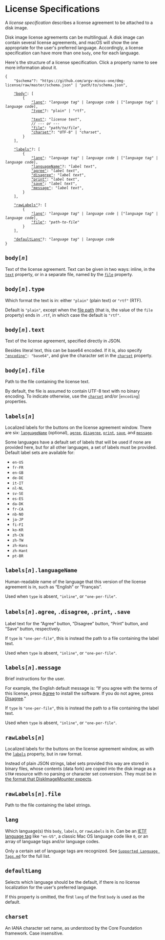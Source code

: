 # License Specifications

A <dfn>license specification</dfn> describes a license agreement to be attached to a disk image.

Disk image license agreements can be multilingual. A disk image can contain several license agreements, and macOS will show the one appropriate for the user's preferred language. Accordingly, a license specification can have more than one `body`, one for each language.

Here's the structure of a license specification. Click a property name to see more information about it.

<pre><code>{
	"$schema"?: "https://github.com/argv-minus-one/dmg-license/raw/master/schema.json" | "<var>path/to/</var>schema.json",

	<a href="#bodyn">"body"</a>: [
		{
			<a href="#lang">"lang"</a>: "<var>language tag</var>" | <var>language code</var> | ["<var>language tag</var>" | <var>language code</var>],
			<a href="#bodyntype">"type"</a>?: "plain" | "rtf",

			<a href="#bodyntext">"text"</a>: "<var>license text</var>",
			<i>// --- or ---</i>
			<a href="#bodynfile">"file"</a>: "<var>path/to/file</var>",
			<a href="#charset">"charset"</a>?: "UTF-8" | "<var>charset</var>",
		}
	],

	<a href="#labelsn">"labels"</a>?: [
		{
			<a href="#lang">"lang"</a>: "<var>language tag</var>" | <var>language code</var> | ["<var>language tag</var>" | <var>language code</var>],
			<a href="#labelsnlanguagename">"languageName"</a>?: "<var>label text</var>",
			<a href="#labelsnagree-disagree-print-save">"agree"</a>: "<var>label text</var>",
			<a href="#labelsnagree-disagree-print-save">"disagree"</a>: "<var>label text</var>",
			<a href="#labelsnagree-disagree-print-save">"print"</a>: "<var>label text</var>",
			<a href="#labelsnagree-disagree-print-save">"save"</a>: "<var>label text</var>",
			<a href="#labelsnmessage">"message"</a>: "<var>label text</var>",
		}
	],

	<a href="#rawlabelsn">"rawLabels"</a>?: [
		{
			<a href="#lang">"lang"</a>: "<var>language tag</var>" | <var>language code</var> | ["<var>language tag</var>" | <var>language code</var>],
			<a href="#rawlabelsnfile">"file"</a>: "<var>path-to-file</var>"
		}
	],

	<a href="#defaultlang">"defaultLang"</a>?: "<var>language tag</var>" | <var>language code</var>
}</code></pre>

## <code>body[<var>n</var>]</code>

Text of the license agreement. Text can be given in two ways: inline, in the [`text`] property, or in a separate file, named by the [`file`](#bodynfile) property.

## <code>body[<var>n</var>].type</code>

Which format the text is in: either `"plain"` (plain text) or `"rtf"` (RTF).

Default is `"plain"`, except when the [file path](#bodynfile) (that is, the value of the `file` property) ends in `.rtf`, in which case the default is `"rtf"`.

## <code>body[<var>n</var>].text</code>

Text of the license agreement, specified directly in JSON.

Besides literal text, this can be base64 encoded. If it is, also specify <code><a href="#encoding">"encoding"</a>: "base64"</code>, and give the character set in the [`charset`] property.

## <code>body[<var>n</var>].file</code>

Path to the file containing the license text.

By default, the file is assumed to contain UTF-8 text with no binary encoding. To indicate otherwise, use the [`charset`] and/or [`encoding`] properties.

## <code>labels[<var>n</var>]</code>

Localized labels for the buttons on the license agreement window. There are six: [`languageName`] (optional), [`agree`], [`disagree`], [`print`], [`save`], and [`message`].

Some languages have a default set of labels that will be used if none are provided here, but for all other languages, a set of labels must be provided. Default label sets are available for:

* `en-US`
* `fr-FR`
* `en-GB`
* `de-DE`
* `it-IT`
* `nl-NL`
* `sv-SE`
* `es-ES`
* `da-DK`
* `fr-CA`
* `nb-NO`
* `ja-JP`
* `fi-FI`
* `ko-KR`
* `zh-CN`
* `zh-TW`
* `zh-Hans`
* `zh-Hant`
* `pt-BR`

## <code>labels[<var>n</var>].languageName</code>

Human-readable name of the language that this version of the license agreement is in, such as “English” or “Français”.

Used when `type` is absent, `"inline"`, or `"one-per-file"`.

## <code>labels[<var>n</var>].agree</code>, `.disagree`, `.print`, `.save`

Label text for the “Agree” button, “Disagree” button, “Print” button, and “Save” button, respectively.

If `type` is `"one-per-file"`, this is instead the path to a file containing the label text.

Used when `type` is absent, `"inline"`, or `"one-per-file"`.

## <code>labels[<var>n</var>].message</code>

Brief instructions for the user.

For example, the English default message is: “If you agree with the terms of this license, press [Agree][`agree`] to install the software.  If you do not agree, press [Disagree][`disagree`].”

If `type` is `"one-per-file"`, this is instead the path to a file containing the label text.

Used when `type` is absent, `"inline"`, or `"one-per-file"`.

## <code>rawLabels[<var>n</var>]</code>

Localized labels for the buttons on the license agreement window, as with the [`labels`] property, but in raw format.

Instead of plain JSON strings, label sets provided this way are stored in binary files, whose contents (data fork) are copied into the disk image as a `STR#` resource with no parsing or character set conversion. They must be in [the format that DiskImageMounter expects](Raw%20labels%20format.md).

## <code>rawLabels[<var>n</var>].file</code>

Path to the file containing the label strings.

## `lang`

Which language(s) this `body`, `labels`, or `rawLabels` is in. Can be an [IETF language tag](https://en.wikipedia.org/wiki/IETF_language_tag) like `"en-US"`, a classic Mac OS language code like `0`, or an array of language tags and/or language codes.

Only a certain set of language tags are recognized. See [`Supported Language Tags.md`](Supported%20Language%20Tags.md) for the full list.

## `defaultLang`

Selects which language should be the default, if there is no license localization for the user's preferred language.

If this property is omitted, the first `lang` of the first `body` is used as the default.

## `charset`

An IANA character set name, as understood by the Core Foundation framework. Case insensitive.

[`body`]: #bodyn
[`text`]: #bodyntext
[`labels`]: #labelsn
[`rawLabels`]: #rawlabelsn
[`delimiters`]: #labelsndelimiters
[`languageName`]: #labelsnlanguagename
[`agree`]: #labelsnagree-disagree-print-save
[`disagree`]: #labelsnagree-disagree-print-save
[`print`]: #labelsnagree-disagree-print-save
[`save`]: #labelsnagree-disagree-print-save
[`message`]: #labelsnmessage
[`lang`]: #lang
[`defaultLang`]: #defaultLang
[`charset`]: #charset
